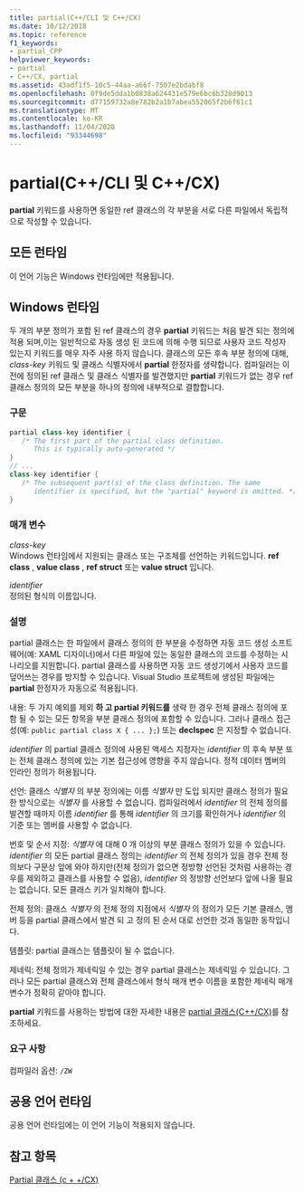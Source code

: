 ```yaml
---
title: partial(C++/CLI 및 C++/CX)
ms.date: 10/12/2018
ms.topic: reference
f1_keywords:
- partial_CPP
helpviewer_keywords:
- partial
- C++/CX, partial
ms.assetid: 43adf1f5-10c5-44aa-a66f-7507e2bdabf8
ms.openlocfilehash: 0f9de5dda1b0838a624431e579e6bc6b328d9013
ms.sourcegitcommit: d77159732a8e782b2a1b7abea552065f2b6f61c1
ms.translationtype: MT
ms.contentlocale: ko-KR
ms.lasthandoff: 11/04/2020
ms.locfileid: "93344698"
---
```

# <a name="partial--ccli-and-ccx"></a>partial(C++/CLI 및 C++/CX)

**partial** 키워드를 사용하면 동일한 ref 클래스의 각 부분을 서로 다른 파일에서 독립적으로 작성할 수 있습니다.

## <a name="all-runtimes"></a>모든 런타임

이 언어 기능은 Windows 런타임에만 적용됩니다.

## <a name="windows-runtime"></a>Windows 런타임

두 개의 부분 정의가 포함 된 ref 클래스의 경우 **partial** 키워드는 처음 발견 되는 정의에 적용 되며,이는 일반적으로 자동 생성 된 코드에 의해 수행 되므로 사용자 코드 작성자 있는지 키워드를 매우 자주 사용 하지 않습니다. 클래스의 모든 후속 부분 정의에 대해, *class-key* 키워드 및 클래스 식별자에서 **partial** 한정자를 생략합니다. 컴파일러는 이전에 정의된 ref 클래스 및 클래스 식별자를 발견했지만 **partial** 키워드가 없는 경우 ref 클래스 정의의 모든 부분을 하나의 정의에 내부적으로 결합합니다.

### <a name="syntax"></a>구문

```cpp
partial class-key identifier {
   /* The first part of the partial class definition.
      This is typically auto-generated */
}
// ...
class-key identifier {
   /* The subsequent part(s) of the class definition. The same
      identifier is specified, but the "partial" keyword is omitted. */
}
```

### <a name="parameters"></a>매개 변수

*class-key*<br/>
Windows 런타임에서 지원되는 클래스 또는 구조체를 선언하는 키워드입니다. **ref class** , **value class** , **ref struct** 또는 **value struct** 입니다.

*identifier*<br/>
정의된 형식의 이름입니다.

### <a name="remarks"></a>설명

partial 클래스는 한 파일에서 클래스 정의의 한 부분을 수정하면 자동 코드 생성 소프트웨어(예: XAML 디자이너)에서 다른 파일에 있는 동일한 클래스의 코드를 수정하는 시나리오를 지원합니다. partial 클래스를 사용하면 자동 코드 생성기에서 사용자 코드를 덮어쓰는 경우를 방지할 수 있습니다. Visual Studio 프로젝트에 생성된 파일에는 **partial** 한정자가 자동으로 적용됩니다.

내용: 두 가지 예외를 제외 **하 고 partial 키워드를** 생략 한 경우 전체 클래스 정의에 포함 될 수 있는 모든 항목을 부분 클래스 정의에 포함할 수 있습니다. 그러나 클래스 접근성(예: `public partial class X { ... };`) 또는 **declspec** 은 지정할 수 없습니다.

*identifier* 의 partial 클래스 정의에 사용된 액세스 지정자는 *identifier* 의 후속 부분 또는 전체 클래스 정의에 있는 기본 접근성에 영향을 주지 않습니다. 정적 데이터 멤버의 인라인 정의가 허용됩니다.

선언: 클래스 *식별자* 의 부분 정의에는 이름 *식별자* 만 도입 되지만 클래스 정의가 필요한 방식으로는 *식별자* 를 사용할 수 없습니다. 컴파일러에서 *identifier* 의 전체 정의를 발견할 때까지 이름 *identifier* 를 통해 *identifier* 의 크기를 확인하거나 *identifier* 의 기준 또는 멤버를 사용할 수 없습니다.

번호 및 순서 지정: *식별자* 에 대해 0 개 이상의 부분 클래스 정의가 있을 수 있습니다. *identifier* 의 모든 partial 클래스 정의는 *identifier* 의 전체 정의가 있을 경우 전체 정의보다 구문상 앞에 와야 하지만(전체 정의가 없으면 정방향 선언된 것처럼 사용하는 경우를 제외하고 클래스를 사용할 수 없음), *identifier* 의 정방향 선언보다 앞에 나올 필요는 없습니다. 모든 클래스 키가 일치해야 합니다.

전체 정의: 클래스 *식별자* 의 전체 정의 지점에서 *식별자* 의 정의가 모든 기본 클래스, 멤버 등을 partial 클래스에서 발견 되 고 정의 된 순서 대로 선언한 것과 동일한 동작입니다.

템플릿: partial 클래스는 템플릿이 될 수 없습니다.

제네릭: 전체 정의가 제네릭일 수 있는 경우 partial 클래스는 제네릭일 수 있습니다. 그러나 모든 partial 클래스와 전체 클래스에서 형식 매개 변수 이름을 포함한 제네릭 매개 변수가 정확히 같아야 합니다.

**partial** 키워드를 사용하는 방법에 대한 자세한 내용은 [partial 클래스(C++/CX)](../cppcx/partial-classes-c-cx.md)를 참조하세요.

### <a name="requirements"></a>요구 사항

컴파일러 옵션: `/ZW`

## <a name="common-language-runtime"></a>공용 언어 런타임

공용 언어 런타임에는 이 언어 기능이 적용되지 않습니다.

## <a name="see-also"></a>참고 항목

[Partial 클래스 (c + +/CX)](../cppcx/partial-classes-c-cx.md)
